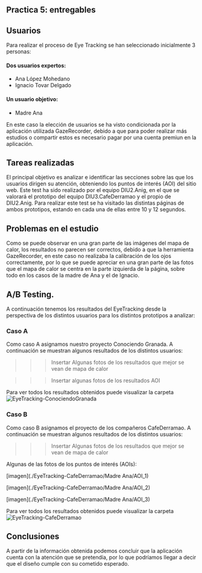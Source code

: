 ## Practica 5: entregables 

## Usuarios 

Para realizar el proceso de Eye Tracking se han seleccionado inicialmente 3 personas:
#### Dos usuarios expertos:
  - Ana López Mohedano
  - Ignacio Tovar Delgado
#### Un usuario objetivo:
  - Madre Ana

En este caso la elección de usuarios se ha visto condicionada por la aplicación utilizada GazeRecorder, debido a que para poder realizar más estudios o compartir estos es necesario pagar por una cuenta premiun en la aplicación.

## Tareas realizadas 

El principal objetivo es analizar e identificar las secciones sobre las que los usuarios dirigen su atención, obteniendo los puntos de interés (AOI) del sitio web. Este test ha sido realizado por el equipo DIU2.Anig, en el que se valorará el prototipo del equipo DIU3.CafeDerramao y el propio de DIU2.Anig.
Para realizar este test se ha visitado las distintas páginas de ambos prototipos, estando en cada una de ellas entre 10 y 12 segundos.

## Problemas en el estudio
Como se puede observar en una gran parte de las imágenes del mapa de calor, los resultados no parecen ser correctos, debido a que la herramienta GazeRecorder, en este caso no realizaba la calibración de los ojos correctamente, por lo que se puede apreciar en una gran parte de las fotos que el mapa de calor se centra en la parte izquierda de la página, sobre todo en los casos de la madre de Ana y el de Ignacio.


## A/B Testing. 

A continuación tenemos los resultados del EyeTracking desde la perspectiva de los distintos usuarios para los distintos prototipos a analizar:
### Caso A
Como caso A asignamos nuestro proyecto Conociendo Granada. A continuación se muestran algunos resultados de los distintos usuarios:
>>> Insertar Algunas fotos de los resultados que mejor se vean de mapa de calor



>>> Insertar algunas fotos de los resultados AOI


Para ver todos los resultados obtenidos puede visualizar la carpeta ![EyeTracking-ConociendoGranada](./EyeTracking-ConociendoGranada)


### Caso B
Como caso B asignamos el proyecto de los compañeros CafeDerramao. A continuación se muestran algunos resultados de los distintos usuarios:
>>> Insertar Algunas fotos de los resultados que mejor se vean de mapa de calor




Algunas de las fotos de los puntos de interés (AOIs):

[imagen](./EyeTracking-CafeDerramao/Madre Ana/AOI_1)



[imagen](./EyeTracking-CafeDerramao/Madre Ana/AOI_2)



[imagen](./EyeTracking-CafeDerramao/Madre Ana/AOI_3)





Para ver todos los resultados obtenidos puede visualizar la carpeta ![EyeTracking-CafeDerramao](./EyeTracking-CafeDerramao)

## Conclusiones

A partir de la información obtenida podemos concluir que la aplicación cuenta con la atención que se pretendía, por lo que podríamos llegar a decir que el diseño cumple con su cometido esperado.
